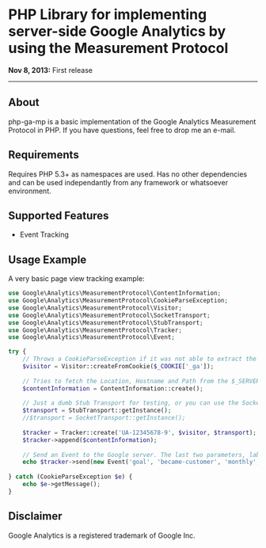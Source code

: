 PHP Library for implementing server-side Google Analytics by using the Measurement Protocol
===========================================================================================

**Nov 8, 2013:** First release

- - - - - - - - - - - - - - - - - - - - - - - - - - - - - - - - - - - - - - - - - - - - - -


About
-------------------------------------------------------------------------------------------

php-ga-mp is a basic implementation of the Google Analytics Measurement Protocol in PHP. If
you have questions, feel free to drop me an e-mail.


Requirements
-------------------------------------------------------------------------------------------

Requires PHP 5.3+ as namespaces are used. Has no other dependencies and can be
used independantly from any framework or whatsoever environment.


Supported Features
-------------------------------------------------------------------------------------------

- Event Tracking


Usage Example
-------------------------------------------------------------------------------------------

A very basic page view tracking example:

```php
use Google\Analytics\MeasurementProtocol\ContentInformation;
use Google\Analytics\MeasurementProtocol\CookieParseException;
use Google\Analytics\MeasurementProtocol\Visitor;
use Google\Analytics\MeasurementProtocol\SocketTransport;
use Google\Analytics\MeasurementProtocol\StubTransport;
use Google\Analytics\MeasurementProtocol\Tracker;
use Google\Analytics\MeasurementProtocol\Event;

try {
	// Throws a CookieParseException if it was not able to extract the Client ID from the cookie
	$visitor = Visitor::createFromCookie($_COOKIE['_ga']);
	
	// Tries to fetch the Location, Hostname and Path from the $_SERVER variable.
	$contentInformation = ContentInformation::create();
	
	// Just a dumb Stub Transport for testing, or you can use the SocketTransport
	$transport = StubTransport::getInstance();
	//$transport = SocketTransport::getInstance();
	
	$tracker = Tracker::create('UA-12345678-9', $visitor, $transport);
	$tracker->append($contentInformation);
	
	// Send an Event to the Google server. The last two parameters, label and value are optional
	echo $tracker->send(new Event('goal', 'became-customer', 'monthly', 1900));
	
} catch (CookieParseException $e) {
	echo $e->getMessage();
}
```




Disclaimer
-------------------------------------------------------------------------------------------

Google Analytics is a registered trademark of Google Inc.